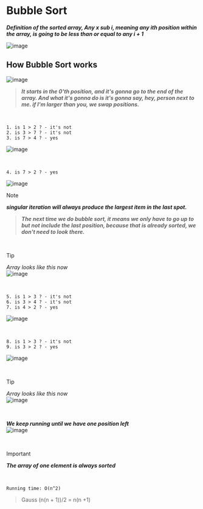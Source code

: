 # Bubble Sort

***Definition of the sorted array, Any x sub i, meaning any ith position within the array, is going to be less than or equal to any i + 1***

![image](https://github.com/mbrezov/The-Last-Algorithms-Course-Youll-Need-notes/assets/127137480/7678e315-6d33-4cdd-9b09-0b4838adda5c)

## How Bubble Sort works

![image](https://github.com/mbrezov/The-Last-Algorithms-Course-Youll-Need-notes/assets/127137480/c45957fd-2b00-47b4-9dc2-92dbf5389a0d)

>***It starts in the 0'th position, and it's gonna go to the end of the array. And what it's gonna do is it's gonna say, hey, person next to me. if I'm larger than you, we swap positions.***

<br />

```
1. is 1 > 2 ? - it's not
2. is 3 > 7 ? - it's not
3. is 7 > 4 ? - yes
```
![image](https://github.com/mbrezov/The-Last-Algorithms-Course-Youll-Need-notes/assets/127137480/a7e1c4f7-221b-4d83-acb2-a072f695c1f2)

<br />

```
4. is 7 > 2 ? - yes
```
![image](https://github.com/mbrezov/The-Last-Algorithms-Course-Youll-Need-notes/assets/127137480/7d31eb98-9d02-46d9-b180-268adb11d4b5)

>[!NOTE]
> ***singular iteration will always produce the largest item in the last spot.***

>***The next time we do bubble sort, it means we only have to go up to but not include the last position, because that is already sorted, we don't need to look there.***

<br />

> [!TIP]
>*Array looks like this now*
><br />
>![image](https://github.com/mbrezov/The-Last-Algorithms-Course-Youll-Need-notes/assets/127137480/8d7f8682-0dbe-45a7-9477-d507de46dc24)

<br />

```
5. is 1 > 3 ? - it's not
6. is 3 > 4 ? - it's not
7. is 4 > 2 ? - yes
```

![image](https://github.com/mbrezov/The-Last-Algorithms-Course-Youll-Need-notes/assets/127137480/295efe6d-0c32-4e41-9dcb-8ffb15614525)

<br />

```
8. is 1 > 3 ? - it's not
9. is 3 > 2 ? - yes
```
![image](https://github.com/mbrezov/The-Last-Algorithms-Course-Youll-Need-notes/assets/127137480/a2d455bc-ab5e-440d-bf66-2a58e7287696)

<br />

> [!TIP]
>*Array looks like this now*
><br />
>![image](https://github.com/mbrezov/The-Last-Algorithms-Course-Youll-Need-notes/assets/127137480/ef01aff3-42b8-46ba-9663-4d33101ef7ef)

<br />

***We keep running until we have one position left***
<br />
![image](https://github.com/mbrezov/The-Last-Algorithms-Course-Youll-Need-notes/assets/127137480/46f4641e-7cd5-4961-8daf-c3349cf2b8a7)

<br />

> [!IMPORTANT]
> ***The array of one element is always sorted***

<br />

`Running time: O(n^2)`

>Gauss
>(n(n + 1))/2 = n(n +1)
